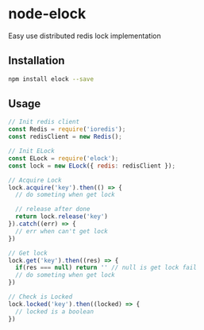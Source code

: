 # node-elock

Easy use distributed redis lock implementation

## Installation

```bash
npm install elock --save
```

## Usage

```javascript
// Init redis client
const Redis = require('ioredis');
const redisClient = new Redis();

// Init ELock
const ELock = require('elock');
const lock = new ELock({ redis: redisClient });

// Acquire Lock
lock.acquire('key').then(() => {
  // do someting when get lock

  // release after done
  return lock.release('key')
}).catch((err) => {
  // err when can't get lock
})

// Get lock
lock.get('key').then((res) => {
  if(res === null) return '' // null is get lock fail
  // do someting when get lock
})

// Check is Locked
lock.locked('key').then((locked) => {
  // locked is a boolean
})
```

